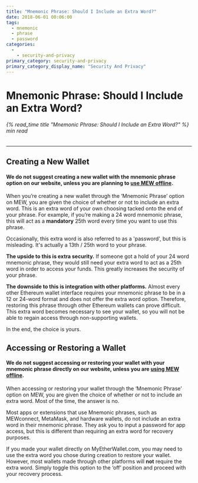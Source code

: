 ```yaml
---
title: "Mnemonic Phrase: Should I Include an Extra Word?"
date: 2018-06-01 00:06:00
tags:
  - mnemonic
  - phrase
  - password
categories:
  - 
    - security-and-privacy
primary_category: security-and-privacy
primary_category_display_name: "Security And Privacy"
---
```


# __Mnemonic Phrase: Should I Include an Extra Word?__
###### {% read_time title "Mnemonic Phrase: Should I Include an Extra Word?" %} min read
***

## __Creating a New Wallet__
#### __We do not suggest creating a new wallet with the mnemonic phrase option on our website, unless you are planning to [use MEW offline](/@@@@@@/offline/using-mew-offline).__

When you’re creating a new wallet through the ‘Mnemonic Phrase’ option on MEW, you are given the choice of whether or not to include an extra word. This is an extra word of your own choosing tacked onto the end of your phrase. For example, if you’re making a 24 word mnemonic phrase, this will act as a **mandatory** 25th word every time you want to use this phrase.

Occasionally, this extra word is also referred to as a 'password', but this is misleading. It's actually a 13th / 25th word to your phrase.

**The upside to this is extra security.** If someone got a hold of your 24 word mnemonic phrase, they would still need your extra word to act as a 25th word in order to access your funds. This greatly increases the security of your phrase.

**The downside to this is integration with other platforms.** Almost every other Ethereum wallet interface requires your mnemonic phrase to be in a 12 or 24-word format and does not offer the extra word option. Therefore, restoring this phrase through other Ethereum wallets can prove difficult. This extra word becomes necessary to see your wallet, so you will not be able to regain access through non-supporting wallets.

In the end, the choice is yours.


## __Accessing or Restoring a Wallet__
#### __We do not suggest accessing or restoring your wallet with your mnemonic phrase directly on our website, unless you are [using MEW offline](/@@@@@@/offline/using-mew-offline).__

When accessing or restoring your wallet through the ‘Mnemonic Phrase’ option on MEW, you are given the choice of whether or not to include an extra word. Most of the time, the answer is no.

Most apps or extensions that use Mnemonic phrases, such as MEWconnect, MetaMask, and hardware wallets, do not include an extra word in their mnemonic phrase. They ask you to input a password for app access, but this is different than requiring an extra word for recovery purposes.

If you made your wallet directly on MyEtherWallet.com, you may need to use the extra word you chose during creation to restore your wallet. However, most wallets made through other platforms will **not** require the extra word. Simply toggle this option to the ‘off’ position and proceed with your recovery process.
